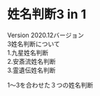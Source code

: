 # 姓名判断3 in 1
Version 2020.12バージョン<br>
 3姓名判断について<br>
  1.九星姓名判断<br>
  2.安斎流姓名判断<br>
  3.霊遺伝姓名判断<br>

1～3を合わせた３つの姓名判断<br>


